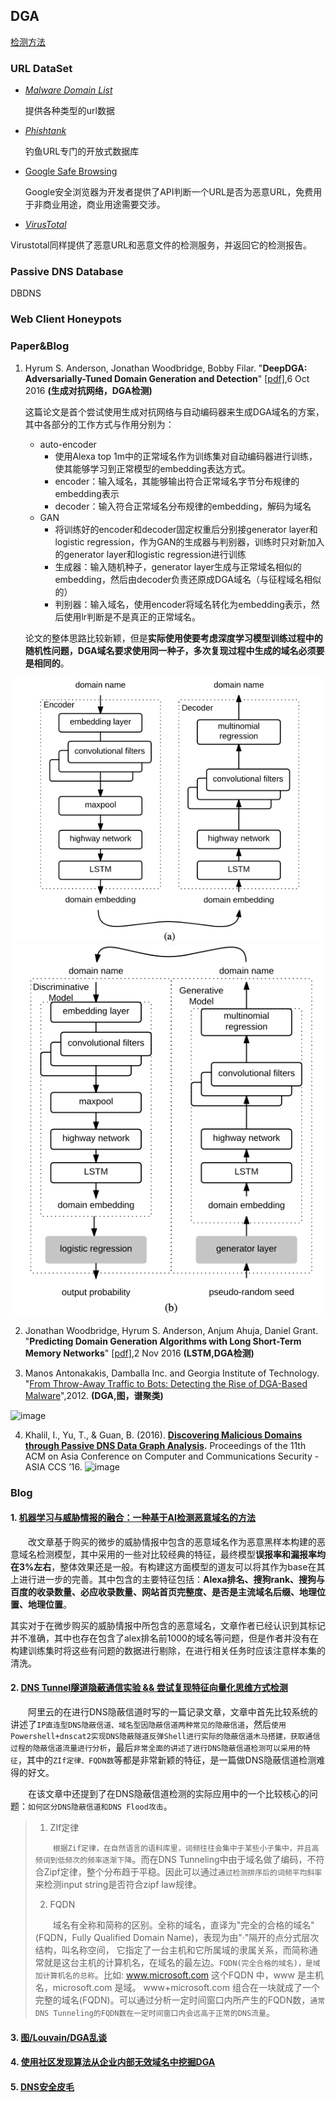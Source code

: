 ## DGA

[检测方法](detection.md)





### URL DataSet

- [*Malware Domain List*](https://www.malwaredomainlist.com/mdl.php)

  提供各种类型的url数据

- [*Phishtank*](钓鱼数据库)

  钓鱼URL专门的开放式数据库

- [Google Safe Browsing](https://safebrowsing.google.com/)

  Google安全浏览器为开发者提供了API判断一个URL是否为恶意URL，免费用于非商业用途，商业用途需要交涉。

-  [*VirusTotal*](https://www.virustotal.com)

  Virustotal同样提供了恶意URL和恶意文件的检测服务，并返回它的检测报告。



### Passive DNS Database

DBDNS





### Web Client Honeypots



























### Paper&Blog

1. Hyrum S. Anderson, Jonathan Woodbridge, Bobby Filar. "**DeepDGA: Adversarially-Tuned Domain Generation and Detection**" [[pdf\]](https://arxiv.org/abs/1610.01969),6 Oct 2016 **(生成对抗网络，DGA检测)** 

   这篇论文是首个尝试使用生成对抗网络与自动编码器来生成DGA域名的方案，其中各部分的工作方式与作用分别为：

   - auto-encoder
     - 使用Alexa top 1m中的正常域名作为训练集对自动编码器进行训练，使其能够学习到正常模型的embedding表达方式。
     - encoder：输入域名，其能够输出符合正常域名字节分布规律的embedding表示
     - decoder：输入符合正常域名分布规律的embedding，解码为域名
   - GAN
     - 将训练好的encoder和decoder固定权重后分别接generator layer和logistic regression，作为GAN的生成器与判别器，训练时只对新加入的generator layer和logistic regression进行训练
     - 生成器：输入随机种子，generator layer生成与正常域名相似的embedding，然后由decoder负责还原成DGA域名（与征程域名相似的）
     - 判别器：输入域名，使用encoder将域名转化为embedding表示，然后使用lr判断是不是真正的正常域名。

   论文的整体思路比较新颖，但是**实际使用使要考虑深度学习模型训练过程中的随机性问题，DGA域名要求使用同一种子，多次复现过程中生成的域名必须要是相同的**。

![image](https://raw.githubusercontent.com/AnchoretY/images/master/blog/image.26e2wvgbpzw.png)![image](https://raw.githubusercontent.com/AnchoretY/images/master/blog/image.kme5vw2r0p.png)



2. Jonathan Woodbridge, Hyrum S. Anderson, Anjum Ahuja, Daniel Grant. "**Predicting Domain Generation Algorithms with Long Short-Term Memory Networks**" [[pdf\]](https://arxiv.org/abs/1611.00791),2 Nov 2016 **(LSTM,DGA检测)**

3. Manos Antonakakis, Damballa Inc. and Georgia Institute of Technology.  "[From Throw-Away Traffic to Bots: Detecting the Rise of DGA-Based Malware](https://www.usenix.org/system/files/conference/usenixsecurity12/sec12-final127.pdf)",2012. **(DGA,图，谱聚类)**

![image](https://raw.githubusercontent.com/AnchoretY/images/master/blog/image.9ylsao9hy4l.png)

4. Khalil, I., Yu, T., & Guan, B. (2016). **[Discovering Malicious Domains through Passive DNS Data Graph Analysis](sci-hub.se/10.1145/2897845.2897877).** Proceedings of the 11th ACM on Asia Conference on Computer and Communications Security - ASIA CCS ’16.
![image](https://raw.githubusercontent.com/AnchoretY/images/master/blog/image.0jr8nz4x4pe.png)



### Blog

#### 1. [机器学习与威胁情报的融合：一种基于AI检测恶意域名的方法](https://www.freebuf.com/articles/es/187451.html)

  &emsp;&emsp;改文章基于购买的微步的威胁情报中包含的恶意域名作为恶意黑样本构建的恶意域名检测模型，其中采用的一些对比较经典的特征，最终模型**误报率和漏报率均在3%左右**，整体效果还是一般。有构建这方面模型的道友可以将其作为base在其上进行进一步的完善。其中包含的主要特征包括：**Alexa排名、搜狗rank、搜狗与百度的收录数量、必应收录数量、网站首页完整度、是否是主流域名后缀、地理位置、地理位置**。

  其实对于在微步购买的威胁情报中所包含的恶意域名，文章作者已经认识到其标记并不准确，其中也存在包含了alex排名前1000的域名等问题，但是作者并没有在构建训练集时将这些有问题的数据进行剔除，在进行相关任务时应该注意样本集的清洗。

#### 2. [DNS Tunnel隧道隐蔽通信实验 && 尝试复现特征向量化思维方式检测](https://www.cnblogs.com/LittleHann/p/8656621.html#_label3_1_4_0)

&emsp;&emsp;阿里云的在进行DNS隐蔽信道时写的一篇记录文章，文章中首先比较系统的讲述了`IP直连型DNS隐蔽信道、域名型因隐蔽信道两种常见的隐蔽信道`，然后`使用Powershell+dnscat2实现DNS隐蔽隧道反弹Shell进行实际的隐蔽信道木马搭建，获取通信过程的隐蔽信道流量进行分析`，最后`非常全面的讲述了进行DNS隐蔽信道检测可以采用的特征`，其中的`ZIf定律、FQDN数`等都是非常新颖的特征，是一篇做DNS隐蔽信道检测难得的好文。

&emsp;&emsp;在该文章中还提到了在DNS隐蔽信道检测的实际应用中的一个比较核心的问题：`如何区分DNS隐蔽信道和DNS Flood攻击`。

> 1. ZIf定律
>
> &emsp;&emsp;`根据Zif定律，在自然语言的语料库里，词频往往会集中于某些小子集中，并且高频词到低频次的频率逐渐下降`。而在DNS Tunneling中由于域名做了编码，不符合Zipf定律，整个分布趋于平稳。因此可以通过`通过检测排序后的词频平均斜率`来检测input string是否符合zipf law规律。
>
> 2. FQDN
>
> &emsp;&emsp;域名有全称和简称的区别。全称的域名，直译为"完全的合格的域名"(FQDN，Fully Qualified Domain Name)，表现为由"·"隔开的点分式层次结构，叫名称空间， 它指定了一台主机和它所属域的隶属关系，而简称通常就是这台主机的计算机名，在域名的最左边。`FQDN(完全合格的域名)，是域加计算机名的总称`。比如: www.microsoft.com 这个FQDN 中，www 是主机名，microsoft.com 是域。 www+microsoft.com 组合在一块就成了一个完整的域名(FQDN)。可以通过分析一定时间窗口内所产生的FQDN数，`通常DNS Tunneling的FQDN数在一定时间窗口内会远高于正常的DNS流量`。


#### 3. [图/Louvain/DGA乱谈](https://www.cdxy.me/?p=805)


#### 4. [使用社区发现算法从企业内部无效域名中挖掘DGA](http://www.webber.tech/posts/%E4%BD%BF%E7%94%A8%E7%A4%BE%E5%8C%BA%E5%8F%91%E7%8E%B0%E7%AE%97%E6%B3%95%E4%BB%8E%E4%BC%81%E4%B8%9A%E5%86%85%E9%83%A8%E6%97%A0%E6%95%88%E5%9F%9F%E5%90%8D%E4%B8%AD%E6%8C%96%E6%8E%98DGA/)


#### 5. [DNS安全皮毛](https://xz.aliyun.com/t/5991)

